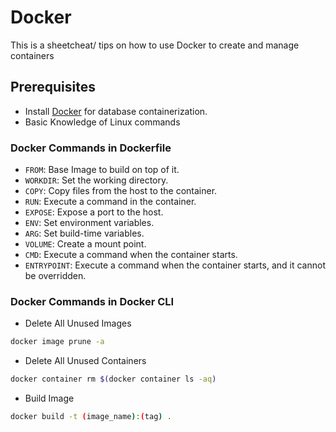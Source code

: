# Docker 

This is a sheetcheat/ tips on how to use Docker to create and manage containers

## Prerequisites

- Install [Docker](https://www.docker.com/products/docker-desktop/) for database containerization.
- Basic Knowledge of Linux commands

### Docker Commands in Dockerfile

- `FROM`: Base Image to build on top of it.
- `WORKDIR`: Set the working directory. 
- `COPY`: Copy files from the host to the container.
- `RUN`: Execute a command in the container.
- `EXPOSE`: Expose a port to the host. 
- `ENV`: Set environment variables.
- `ARG`: Set build-time variables.
- `VOLUME`: Create a mount point.
- `CMD`: Execute a command when the container starts.
- `ENTRYPOINT`: Execute a command when the container starts, and it cannot be overridden.

### Docker Commands in Docker CLI

- Delete All Unused Images
```bash
docker image prune -a
```

- Delete All Unused Containers
```bash
docker container rm $(docker container ls -aq)
```

- Build Image
```bash
docker build -t (image_name):(tag) .
```
